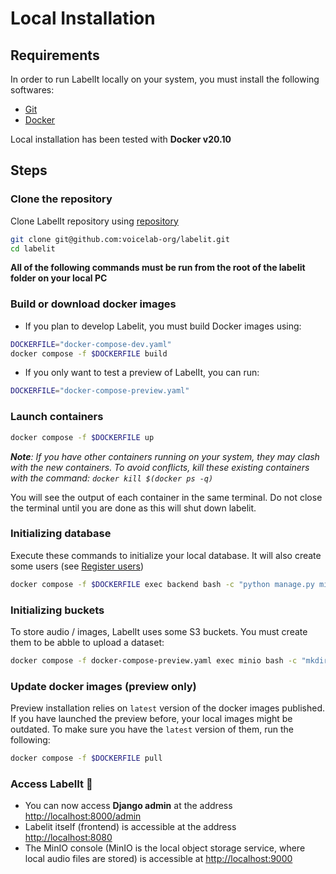 # Local Installation

## Requirements

In order to run LabelIt locally on your system, you must install the following softwares:

- [Git](https://git-scm.com/downloads)
- [Docker](https://docs.docker.com/get-docker/)

Local installation has been tested with **Docker v20.10**

## Steps

### Clone the repository

Clone LabelIt repository using [repository](https://github.com/voicelab-org/labelit)

```bash
git clone git@github.com:voicelab-org/labelit.git
cd labelit
```

**All of the following commands must be run from the root of the labelit folder on your local PC**

### Build or download docker images

- If you plan to develop Labelit, you must build Docker images using:

``` bash 
DOCKERFILE="docker-compose-dev.yaml"
docker compose -f $DOCKERFILE build
```

- If you only want to test a preview of LabelIt, you can run:

``` bash
DOCKERFILE="docker-compose-preview.yaml"
```

### Launch containers

```bash 
docker compose -f $DOCKERFILE up
```

_**Note**: If you have other containers running on your system, they may clash with the new containers. To avoid conflicts, kill these existing containers with the command: `docker kill $(docker ps -q)`_

You will see the output of each container in the same terminal. Do not close the terminal until you are done as this will shut down labelit.

### Initializing database

Execute these commands to initialize your local database. It will also create some users (see [Register users](02.register_users.md))

```bash
docker compose -f $DOCKERFILE exec backend bash -c "python manage.py migrate && python manage.py create_initial_users_if_do_not_exist"
```

### Initializing buckets

To store audio / images, LabelIt uses some S3 buckets. You must create them to be abble to upload a dataset:

```bash
docker compose -f docker-compose-preview.yaml exec minio bash -c "mkdir /export/labelit-audio-bucket /export/labelit-audio-source-bucket /export/uploaded-images"
```

### Update docker images (preview only)

Preview installation relies on `latest` version of the docker images published. If you have launched the preview before, your local images might be outdated. To make sure you have the `latest` version of them, run the following:

```bash
docker compose -f $DOCKERFILE pull
```

### Access LabelIt 🚀

- You can now access **Django admin** at the address [http://localhost:8000/admin](http://localhost:8000/admin)
- Labelit itself (frontend) is accessible at the address [http://localhost:8080](http://localhost:8080)
- The MinIO console (MinIO is the local object storage service, where local audio files are stored) is accessible at [http://localhost:9000](http://localhost:9000)
